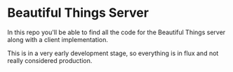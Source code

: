 # Beautiful Things Server

In this repo you'll be able to find all the code for the Beautiful Things server along with a client implementation.

This is in a very early development stage, so everything is in flux and not really considered production.